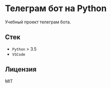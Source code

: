 # Телеграм бот на Python

Учебный проект телеграм бота.

## Стек

* `Python` > 3.5
* `VSCode`

## Лицензия

MIT
